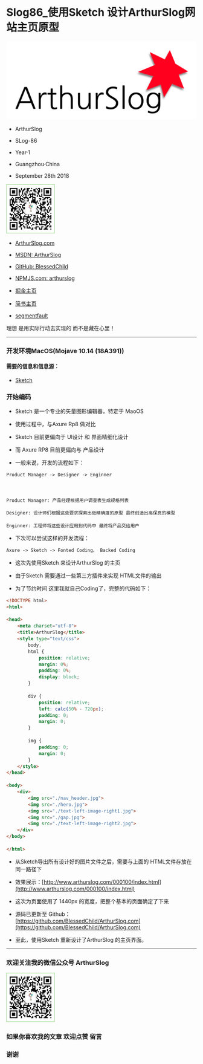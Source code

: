 # Slog86_使用Sketch 设计ArthurSlog网站主页原型
![ArthurSlog](https://github.com/BlessedChild/ArthurSlog/blob/master/ArthurSlog_Logo.png?raw=true)

* ArthurSlog
* SLog-86
* Year·1

* Guangzhou·China
* September 28th 2018

![关注微信公众号“ArthurSlog”](https://github.com/BlessedChild/LogofAxu/blob/master/images/icon_128.jpg?raw=true "微信扫描二维码，关注我的公众号")

* [ArthurSlog.com](http://www.arthurslog.com)

* [MSDN: ArthurSlog](https://blog.csdn.net/u010997452/article/list/1)

* [GitHub: BlessedChild](https://github.com/BlessedChild/ArthurSlog)

* [NPMJS.com: arthurslog](https://www.npmjs.com/~arthurslog)

* [掘金主页](https://juejin.im/user/59f2a424f265da432f305c66/posts)

* [简书主页](https://www.jianshu.com/u/b9ebe10f0534)

* [segmentfault](https://segmentfault.com/u/arthurslog/articles)

理想 是用实际行动去实现的 而不是藏在心里！

---

### 开发环境MacOS(Mojave 10.14 (18A391))

#### 需要的信息和信息源：

* [Sketch](https://www.sketchapp.com/)

### 开始编码

* Sketch 是一个专业的矢量图形编辑器，特定于 MaoOS

* 使用过程中，与Axure Rp8 做对比

* Sketch 目前更偏向于 UI设计 和 界面精细化设计

* 而 Axure RP8 目前更偏向与 产品设计

* 一般来说，开发的流程如下：

``` txt
Product Manager -> Designer -> Enginner



Product Manager: 产品经理根据用户调查表生成规格列表

Designer: 设计师们根据这些要求探索出低精确度的原型 最终创造出高保真的模型

Enginner: 工程师将这些设计应用到代码中 最终将产品交给用户
```

* 下次可以尝试这样的开发流程：

``` txt
Axure -> Sketch -> Fonted Coding、 Backed Coding
```

* 这次先使用Sketch 来设计ArthurSlog 的主页

* 由于Sketch 需要通过一些第三方插件来实现 HTML文件的输出

* 为了节约时间 这里我就自己Coding了，完整的代码如下：

``` html
<!DOCTYPE html>
<html>

<head>
    <meta charset="utf-8">
    <title>ArthurSlog</title>
    <style type="text/css">
        body,
        html {
            position: relative;
            margin: 0%;
            padding: 0%;
            display: block;
        }

        div {
            position: relative;
            left: calc(50% - 720px);
            padding: 0;
            margin: 0;
        }

        img {
            padding: 0;
            margin: 0;
        }
    </style>
</head>

<body>
    <div>
        <img src="./nav_header.jpg">
        <img src="./hero.jpg">
        <img src="./text-left-image-right1.jpg">
        <img src="./gap.jpg">
        <img src="./text-left-image-right2.jpg">
    </div>
</body>

</html>
```

* 从Sketch导出所有设计好的图片文件之后，需要与上面的 HTML文件存放在同一路径下

* 效果展示：[http://www.arthurslog.com/000100/index.html](http://www.arthurslog.com/000100/index.html)

* 这次为页面使用了 1440px 的宽度，把整个基本的页面确定了下来

* 源码已更新至 Github： [https://github.com/BlessedChild/ArthurSlog.com](https://github.com/BlessedChild/ArthurSlog.com)

* 至此，使用Sketch 重新设计了ArthurSlog 的主页界面。

---

### 欢迎关注我的微信公众号 ArthurSlog

![关注微信公众号“ArthurSlog”](https://github.com/BlessedChild/LogofAxu/blob/master/images/icon_128.jpg?raw=true "微信扫描二维码，关注我的公众号")

### 如果你喜欢我的文章 欢迎点赞 留言
### 谢谢